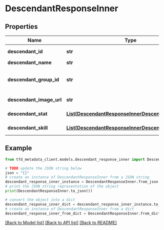 # DescendantResponseInner


## Properties

Name | Type | Description | Notes
------------ | ------------- | ------------- | -------------
**descendant_id** | **str** | Descendant identifier | [optional] 
**descendant_name** | **str** | Descendant name | [optional] 
**descendant_group_id** | **str** | Descendant group identifier (Refer to /meta/descendant-group API) | [optional] 
**descendant_image_url** | **str** | Descendant image path | [optional] 
**descendant_stat** | [**List[DescendantResponseInnerDescendantStatInner]**](DescendantResponseInnerDescendantStatInner.md) | Descendant stat information | [optional] 
**descendant_skill** | [**List[DescendantResponseInnerDescendantSkillInner]**](DescendantResponseInnerDescendantSkillInner.md) | Descendant skill information | [optional] 

## Example

```python
from tfd_metadata_client.models.descendant_response_inner import DescendantResponseInner

# TODO update the JSON string below
json = "{}"
# create an instance of DescendantResponseInner from a JSON string
descendant_response_inner_instance = DescendantResponseInner.from_json(json)
# print the JSON string representation of the object
print(DescendantResponseInner.to_json())

# convert the object into a dict
descendant_response_inner_dict = descendant_response_inner_instance.to_dict()
# create an instance of DescendantResponseInner from a dict
descendant_response_inner_from_dict = DescendantResponseInner.from_dict(descendant_response_inner_dict)
```
[[Back to Model list]](../README.md#documentation-for-models) [[Back to API list]](../README.md#documentation-for-api-endpoints) [[Back to README]](../README.md)


